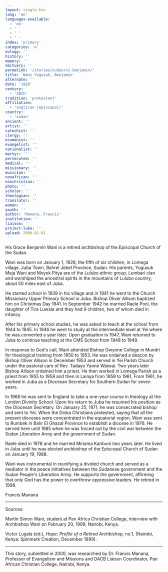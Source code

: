 ```yaml
---
layout: single-bio
lang: 'en'
languages-available:
  - 'en'
  - ' '
  - ' '
  - ' '
index: 'primary'
categories: 'w'
eulogy: ''
history: ''
memory: ''
obituary: ''
permalink: '/stories/sudan/ni-benjamin/'
title: 'Wani Yugusuk, Benjamin'
alternate: ''
date: '1928'
century:
  - '20th'
tradition: 'protestant'
affiliation:
  - 'anglican (episcopal)'
country:
  - 'sudan'
ancient: ''
artist: ''
catechist: ''
clergy: ''
ecumenist: ''
evangelist: ''
nationalist: ''
martyr: ''
persecuted: ''
medical: ''
missionary: ''
musician: ''
nonafrican: ''
nonchristian: ''
photo: ''
scholar: ''
theologian: ''
translator: ''
women: ''
youth: ''
author: 'Manana, Francis'
institution: ''
liaison: ''
project-luke: ''
upload: 2000-01-01
---
```



His Grace Benjamin Wani is a retired archbishop of the Episcopal Church of the Sudan.

Wani was born on January 1, 1928, the fifth of six children, in Lomega village, Juba Town, Bahrel Jebel Province, Sudan. His parents, Yugusuk Meja Wani and Moyok Pitya are of the Lulubo ethnic group, Lumbari clan and worshiped the ancestral spirits in the mountains of Lulubo country, about 50 miles east of Juba.

He started school in 1939 in his village and in 1941 he went to the Church Missionary Upper Primary School in Juba.  Bishop Oliver Allison baptized him on Christmas Day 1941. In September 1942 he married Raele Poni, the daughter of Tira Luwala and they had 9 children, two of whom died in infancy.

After his primary school studies, he was asked to teach at the school from 1944 to 1945. In 1946 he went to study at the intermediate level at Yei where he was converted a year later. Upon graduation in 1947, Wani returned to Juba to continue teaching at the CMS School from 1948 to 1949.

In response to God's call, Wani attended Bishop Gwynne College in Mundri for theological training from 1950 to 1953. He was ordained a deacon by Bishop Oliver Allison in December 1953 and served in Yei Parish Church under the pastoral care of Rev. Tadayo Yaone Waiwai.  Two years later Bishop Allison ordained him a priest. He then worked in Lomega Parish as a priest from 1955 to 1958 and then in Lainya from 1959 to 1961. From 1961, he worked in Juba as a Diocesan Secretary for Southern Sudan for seven years.

In 1968 he was sent to England to take a one-year course in theology at the London Divinity School. Upon his return to Juba he resumed his position as the Diocesan Secretary. On January 25, 1971, he was consecrated bishop and sent to Yei.  When the Dinka Christians protested, saying that all the present dioceses were concentrated in the equatorial region, Wani was sent to Rumbek in Bahr El Ghazal Province to establish a diocese in 1976. He served here until 1985 when he was forced out by the civil war between the Sudan Liberation Army and the government of Sudan.

Raele died in 1978 and he married Miriama Karibuni two years later.  He lived in Juba until he was elected archbishop of the Episcopal Church of Sudan on January 19, 1988.

Wani was instrumental in reunifying a divided church and served as a mediator in the peace initiatives between the Sudanese government and the Sudan People's Liberation Army. He supports the government, affirming that only God has the power to overthrow oppressive leaders.  He retired in 1998.

Francis Manana

---

Sources:

Martin Simon Wani, student at Pan Africa Christian College, interview with Archbishop Wani on February 20, 1999, Nairobi, Kenya.

Victor Lugala (ed.), *Hope: Profile of a Retired Archbishop,* no.1, (Nairobi, Kenya: Spinmark Creation, December 1999).

---

This story, submitted in 2000, was researched by Dr. Francis Manana, Professor of Evangelism and Missions and DACB Liaison Coordinator, Pan African Christian College, Nairobi, Kenya.